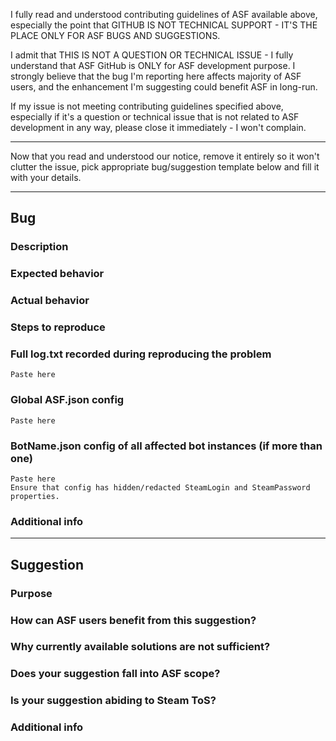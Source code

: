 I fully read and understood contributing guidelines of ASF available above, especially the point that GITHUB IS NOT TECHNICAL SUPPORT - IT'S THE PLACE ONLY FOR ASF BUGS AND SUGGESTIONS.

I admit that THIS IS NOT A QUESTION OR TECHNICAL ISSUE - I fully understand that ASF GitHub is ONLY for ASF development purpose. I strongly believe that the bug I'm reporting here affects majority of ASF users, and the enhancement I'm suggesting could benefit ASF in long-run.

If my issue is not meeting contributing guidelines specified above, especially if it's a question or technical issue that is not related to ASF development in any way, please close it immediately - I won't complain.

-----

Now that you read and understood our notice, remove it entirely so it won't clutter the issue, pick appropriate bug/suggestion template below and fill it with your details.

-----

## Bug

### Description

<!-- Short explanation what you were going to do. -->

### Expected behavior

<!-- What did you expect to happen? -->

### Actual behavior

<!-- What happened instead? -->

### Steps to reproduce

<!-- Every command or action done after launching ASF that leads to the bug. -->

### Full log.txt recorded during reproducing the problem

```
Paste here
```

### Global ASF.json config

```
Paste here
```

### BotName.json config of all affected bot instances (if more than one)

```
Paste here
Ensure that config has hidden/redacted SteamLogin and SteamPassword properties.
```

### Additional info

<!-- Everything else you consider worthy that we didn't ask for. -->

-----

## Suggestion

### Purpose

<!-- Detailed suggestion explanation - what should be implemented and what it should do, as well as expected usage and benefits. -->

### How can ASF users benefit from this suggestion?

<!-- You're not suggesting things only for yourself, so explain to us how it's going to be useful for everyone. -->

### Why currently available solutions are not sufficient?

<!-- If something you're suggesting is already possible, then explain to us why current solution is not sufficient. -->

### Does your suggestion fall into ASF scope?

<!-- Is ASF really the proper tool to include your enhancement in the first place? Is it connected with idling Steam cards? -->

### Is your suggestion abiding to Steam ToS?

<!-- If not, it will not be accepted. Botting Steam Market is just a single example of a thing that won't happen. -->

### Additional info

<!-- Everything else you consider worthy that we didn't ask for. -->
